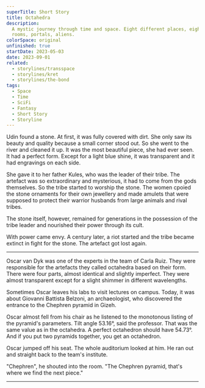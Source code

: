 ```yaml
---
superTitle: Short Story
title: Octahedra
description:
  A mystic journey through time and space. Eight different places, eight iconic
  rooms, portals, aliens.
colorSpace: original
unfinished: true
startDate: 2023-05-03
date: 2023-09-01
related:
  - storylines/transspace
  - storylines/kret
  - storylines/the-bond
tags:
  - Space
  - Time
  - SciFi
  - Fantasy
  - Short Story
  - Storyline
---
```


Udin found a stone. At first, it was fully covered with dirt. She only saw its
beauty and quality because a small corner stood out. So she went to the river
and cleaned it up. It was the most beautiful piece, she had ever seen. It had a
perfect form. Except for a light blue shine, it was transparent and it had
engravings on each side.

She gave it to her father Kules, who was the leader of their tribe. The artefact
was so extraordinary and mysterious, it had to come from the gods themselves. So
the tribe started to worship the stone. The women cpoied the stone ornaments for
their own jewellery and made amulets that were supposed to protect their warrior
husbands from large animals and rival tribes.

The stone itself, however, remained for generations in the possession of the
tribe leader and nourished their power through its cult.

With power came envy. A century later, a riot started and the tribe became
extinct in fight for the stone. The artefact got lost again.

---

Oscar van Dyk was one of the experts in the team of Carla Ruiz. They were
responsible for the artefacts they called octahedra based on their form. There
were four parts, almost identical and slightly imperfect. They were almost
transparent except for a slight shimmer in different wavelengths.

Sometimes Oscar leaves his labs to visit lectures on campus. Today, it was about
Giovanni Battista Belzoni, an archaeologist, who discovered the entrance to the
Chephren pyramid in Gizeh.

Oscar almost fell from his chair as he listened to the monotonous listing of the
pyramid's parameters. Tilt angle 53.16°, said the professor. That was the same
value as in the octahedra. A perfect octahedron should have 54.73°. And if you
put two pyramids together, you get an octahedron.

Oscar jumped off his seat. The whole auditorium looked at him. He ran out and
straight back to the team's institute.

"Chephren", he shouted into the room. "The Chephren pyramid, that's where we
find the next piece."

---

<!--
Deciphering
Porticus
-->

